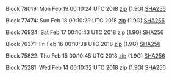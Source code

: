 Block 78019: Mon Feb 19 00:10:24 UTC 2018 [zip](https://dash-bootstrap.ams3.digitaloceanspaces.com/testnet/2018-02-19/bootstrap.dat.zip) (1.9G) [SHA256](https://dash-bootstrap.ams3.digitaloceanspaces.com/testnet/2018-02-19/sha256.txt)

Block 77474: Sun Feb 18 00:10:29 UTC 2018 [zip](https://dash-bootstrap.ams3.digitaloceanspaces.com/testnet/2018-02-18/bootstrap.dat.zip) (1.9G) [SHA256](https://dash-bootstrap.ams3.digitaloceanspaces.com/testnet/2018-02-18/sha256.txt)

Block 76924: Sat Feb 17 00:10:43 UTC 2018 [zip](https://dash-bootstrap.ams3.digitaloceanspaces.com/testnet/2018-02-17/bootstrap.dat.zip) (1.9G) [SHA256](https://dash-bootstrap.ams3.digitaloceanspaces.com/testnet/2018-02-17/sha256.txt)

Block 76371: Fri Feb 16 00:10:38 UTC 2018 [zip](https://dash-bootstrap.ams3.digitaloceanspaces.com/testnet/2018-02-16/bootstrap.dat.zip) (1.9G) [SHA256](https://dash-bootstrap.ams3.digitaloceanspaces.com/testnet/2018-02-16/sha256.txt)

Block 75822: Thu Feb 15 00:10:45 UTC 2018 [zip](https://dash-bootstrap.ams3.digitaloceanspaces.com/testnet/2018-02-15/bootstrap.dat.zip) (1.9G) [SHA256](https://dash-bootstrap.ams3.digitaloceanspaces.com/testnet/2018-02-15/sha256.txt)

Block 75281: Wed Feb 14 00:10:32 UTC 2018 [zip](https://dash-bootstrap.ams3.digitaloceanspaces.com/testnet/2018-02-14/bootstrap.dat.zip) (1.9G) [SHA256](https://dash-bootstrap.ams3.digitaloceanspaces.com/testnet/2018-02-14/sha256.txt)
